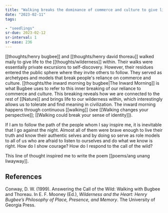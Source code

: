 ```yaml
---
title: "Walking breaks the dominance of commerce and culture to give life to wilderness"
date: "2023-02-11"
tags:

- "seedlings"
sr-due: 2023-02-12
sr-interval: 1
sr-ease: 236
---
```


[[thoughts/henry bugbee]] and [[thoughts/henry david thoreau]] walked maily to give life to the [[thoughts/wilderness]] within. Their walks were essentially private excursions to self-discovery. However, their residues entered the public sphere where they invite others to follow. They served as archetypes and models that break people's reliance on commerce and culture. [[thoughts/the inward morning by bugbee|The Inward Morning]] is what Bugbee uses to refer to this inner breaking of our reliance to commerce and culture. This breaking reveals how we are connected to the rest of [[Nature]] and brings life to our wilderness within, which interestingly allows us to tolerate and find meaning in civilization. The inward morning happens through continuous [[walking]] (see [[Walking changes your perspective]]; [[Walking could break your sense of identity]]).

If I am to follow the path of the people whom I say inspire me, it is inevitable that I go against the night. Almost all of them were brave enough to live their truth and know their authentic selves and by doing so serve as role models to all of us who are afraid to listen to ourselves and do what we know is right. How do I show courage? How do I respond to the call of the wild?

This line of thought inspired me to write the poem [[poems/ang unang liwayway]].

## References

Conway, D. W. (1999). Answering the Call of the Wild: Walking with Bugbee and Thoreau. In E. F. Mooney (Ed.), _Wilderness and the Heart: Henry Bugbee’s Philosophy of Place, Presence, and Memory_. The University of Georgia Press.
